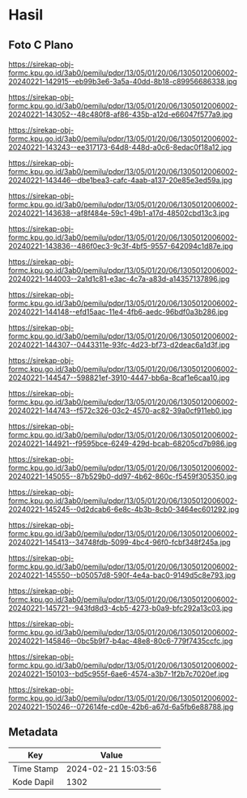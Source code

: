 # Hasil

## Foto C Plano

https://sirekap-obj-formc.kpu.go.id/3ab0/pemilu/pdpr/13/05/01/20/06/1305012006002-20240221-142915--eb99b3e6-3a5a-40dd-8b18-c89956686338.jpg

https://sirekap-obj-formc.kpu.go.id/3ab0/pemilu/pdpr/13/05/01/20/06/1305012006002-20240221-143052--48c480f8-af86-435b-a12d-e66047f577a9.jpg

https://sirekap-obj-formc.kpu.go.id/3ab0/pemilu/pdpr/13/05/01/20/06/1305012006002-20240221-143243--ee317173-64d8-448d-a0c6-8edac0f18a12.jpg

https://sirekap-obj-formc.kpu.go.id/3ab0/pemilu/pdpr/13/05/01/20/06/1305012006002-20240221-143446--dbe1bea3-cafc-4aab-a137-20e85e3ed59a.jpg

https://sirekap-obj-formc.kpu.go.id/3ab0/pemilu/pdpr/13/05/01/20/06/1305012006002-20240221-143638--af8f484e-59c1-49b1-a17d-48502cbd13c3.jpg

https://sirekap-obj-formc.kpu.go.id/3ab0/pemilu/pdpr/13/05/01/20/06/1305012006002-20240221-143836--486f0ec3-9c3f-4bf5-9557-642094c1d87e.jpg

https://sirekap-obj-formc.kpu.go.id/3ab0/pemilu/pdpr/13/05/01/20/06/1305012006002-20240221-144003--2a1d1c81-e3ac-4c7a-a83d-a14357137896.jpg

https://sirekap-obj-formc.kpu.go.id/3ab0/pemilu/pdpr/13/05/01/20/06/1305012006002-20240221-144148--efd15aac-11e4-4fb6-aedc-96bdf0a3b286.jpg

https://sirekap-obj-formc.kpu.go.id/3ab0/pemilu/pdpr/13/05/01/20/06/1305012006002-20240221-144307--0443311e-93fc-4d23-bf73-d2deac6a1d3f.jpg

https://sirekap-obj-formc.kpu.go.id/3ab0/pemilu/pdpr/13/05/01/20/06/1305012006002-20240221-144547--598821ef-3910-4447-bb6a-8caf1e6caa10.jpg

https://sirekap-obj-formc.kpu.go.id/3ab0/pemilu/pdpr/13/05/01/20/06/1305012006002-20240221-144743--f572c326-03c2-4570-ac82-39a0cf911eb0.jpg

https://sirekap-obj-formc.kpu.go.id/3ab0/pemilu/pdpr/13/05/01/20/06/1305012006002-20240221-144921--f9595bce-6249-429d-bcab-68205cd7b986.jpg

https://sirekap-obj-formc.kpu.go.id/3ab0/pemilu/pdpr/13/05/01/20/06/1305012006002-20240221-145055--87b529b0-dd97-4b62-860c-f5459f305350.jpg

https://sirekap-obj-formc.kpu.go.id/3ab0/pemilu/pdpr/13/05/01/20/06/1305012006002-20240221-145245--0d2dcab6-6e8c-4b3b-8cb0-3464ec601292.jpg

https://sirekap-obj-formc.kpu.go.id/3ab0/pemilu/pdpr/13/05/01/20/06/1305012006002-20240221-145413--34748fdb-5099-4bc4-96f0-fcbf348f245a.jpg

https://sirekap-obj-formc.kpu.go.id/3ab0/pemilu/pdpr/13/05/01/20/06/1305012006002-20240221-145550--b05057d8-590f-4e4a-bac0-9149d5c8e793.jpg

https://sirekap-obj-formc.kpu.go.id/3ab0/pemilu/pdpr/13/05/01/20/06/1305012006002-20240221-145721--943fd8d3-4cb5-4273-b0a9-bfc292a13c03.jpg

https://sirekap-obj-formc.kpu.go.id/3ab0/pemilu/pdpr/13/05/01/20/06/1305012006002-20240221-145846--0bc5b9f7-b4ac-48e8-80c6-779f7435ccfc.jpg

https://sirekap-obj-formc.kpu.go.id/3ab0/pemilu/pdpr/13/05/01/20/06/1305012006002-20240221-150103--bd5c955f-6ae6-4574-a3b7-1f2b7c7020ef.jpg

https://sirekap-obj-formc.kpu.go.id/3ab0/pemilu/pdpr/13/05/01/20/06/1305012006002-20240221-150246--072614fe-cd0e-42b6-a67d-6a5fb6e88788.jpg


## Metadata

| Key        | Value               |
| ---------- | ------------------- |
| Time Stamp | 2024-02-21 15:03:56 |
| Kode Dapil | 1302                |



